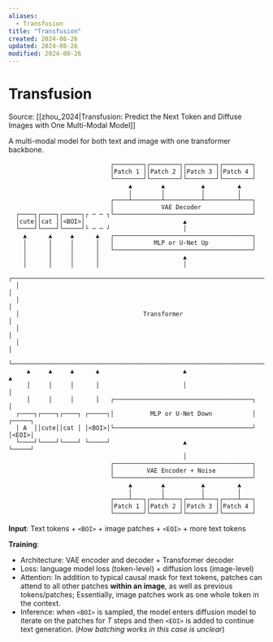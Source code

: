```yaml
---
aliases:
  - Transfusion
title: "Transfusion"
created: 2024-08-26
updated: 2024-08-26
modified: 2024-08-26
---
```


# Transfusion

Source: [[zhou_2024|Transfusion: Predict the Next Token and Diffuse Images with One Multi-Modal Model]]

A multi-modal model for both text and image with one transformer backbone.

```raw
                            ┌────────┐┌────────┐┌────────┐┌────────┐               
                            │Patch 1 ││Patch 2 ││Patch 3 ││Patch 4 │               
                            └────────┘└────────┘└────────┘└────────┘               
                                 ▲        ▲          ▲         ▲                   
                                 │        │          │         │                   
                            ┌────┴────────┴──────────┴─────────┴───┐               
                            │             VAE Decoder              │               
  ┌────┐┌────┐┌─────┐┌ ─ ─ ┐└──────────────────────────────────────┘               
  │cute││cat ││<BOI>│                           ▲                                  
  └────┘└────┘└─────┘└ ─ ─ ┘                    │                                  
    ▲      ▲     ▲      ▲   ┌──────────────────────────────────────┐               
    │      │     │      │   │           MLP or U-Net Up            │               
    │      │     │      │   └──────────────────────────────────────┘               
    │      │     │      │                       ▲                                  
    │      │     │      │                       │                                  
  ┌───────────────────────────────────────────────────────────────────────────────┐
  │                                                                               │
  │                                                                               │
  │                                  Transformer                                  │
  │                                                                               │
  │                                                                               │
  └───────────────────────────────────────────────────────────────────────────────┘
     ▲     ▲     ▲      ▲                       ▲                          ▲       
     │     │     │      │                       │                          │       
     │     │     │      │   ┌──────────────────────────────────────┐       │       
  ┌────┐┌────┐┌────┐ ┌─────┐│          MLP or U-Net Down           │    ┌─────┐    
  │ A  ││cute││cat │ │<BOI>│└──────────────────────────────────────┘    │<EOI>│    
  └────┘└────┘└────┘ └─────┘                    ▲                       └─────┘    
                                                │                                  
                            ┌──────────────────────────────────────┐               
                            │         VAE Encoder + Noise          │               
                            └──────────────────────────────────────┘               
                                 ▲        ▲          ▲         ▲                   
                                 │        │          │         │                   
                            ┌────┴───┐┌───┴────┐┌────┴───┐┌────┴───┐               
                            │Patch 1 ││Patch 2 ││Patch 3 ││Patch 4 │               
                            └────────┘└────────┘└────────┘└────────┘               
```

**Input**: Text tokens + `<BOI>` + image patches + `<EOI>` + more text tokens

**Training**:
- Architecture: VAE encoder and decoder + Transformer decoder
- Loss: language model loss (token-level) + diffusion loss (image-level)
- Attention: In addition to typical causal mask for text tokens, patches can attend to all other patches **within an image**, as well as previous tokens/patches; Essentially, image patches work as one whole token in the context.
- Inference: when `<BOI>` is sampled, the model enters diffusion model to iterate on the patches for $T$ steps and then `<EOI>` is added to continue text generation. (*How batching works in this case is unclear*)